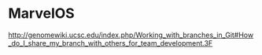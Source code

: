 # MarvelOS

http://genomewiki.ucsc.edu/index.php/Working_with_branches_in_Git#How_do_I_share_my_branch_with_others_for_team_development.3F
